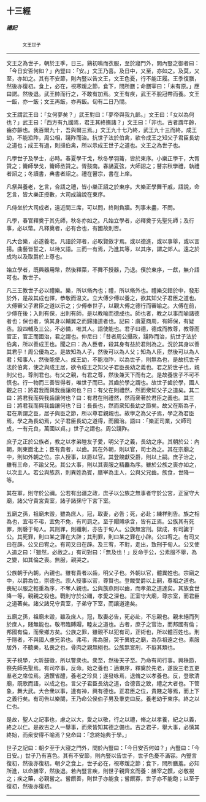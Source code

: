 

## 十三經

##### 禮記
　　　`文王世子`

* * *

文王之為世子，朝於王季，日三。鷄初鳴而衣服，至於寢門外，問內豎之御者曰：「今日安否何如？」內豎曰：「安。」文王乃喜。及日中，又至，亦如之。及莫，又至，亦如之。其有不安節，則內豎以告文王，文王色憂，行不能正履。王季復膳，然後亦復初。食上，必在，視寒煖之節，食下，問所膳；命膳宰曰：「末有原。」應曰諾。然後退。武王帥而行之，不敢有加焉。文王有疾，武王不脫冠帶而養。文王一飯，亦一飯；文王再飯，亦再飯。旬有二日乃間。

文王謂武王曰：「女何夢矣？」武王對曰：「夢帝與我九齡。」文王曰：「女以為何也？」武王曰：「西方有九國焉，君王其終撫諸？」文王曰：「非也。古者謂年齡，齒亦齡也。我百爾九十，吾與爾三焉。」文王九十七乃終，武王九十三而終。成王幼，不能涖阼，周公相，踐阼而治。抗世子法於伯禽，欲令成王之知父子君臣長幼之道也；成王有過，則撻伯禽，所以示成王世子之道也。文王之為世子也。

凡學世子及學士，必時。春夏學干戈，秋冬學羽籥，皆於東序。小樂正學干，大胥贊之；籥師學戈，籥師丞贊之。胥鼓南。春誦夏弦，大師詔之；瞽宗秋學禮，執禮者詔之；冬讀書，典書者詔之。禮在瞽宗，書在上庠。

凡祭與養老，乞言，合語之禮，皆小樂正詔之於東序。大樂正學舞干戚，語說，命乞言，皆大樂正授數，大司成論說在東序。

凡侍坐於大司成者，遠近間三席，可以問，終則負牆。列事未盡，不問。

凡學，春官釋奠于其先師，秋冬亦如之。凡始立學者，必釋奠于先聖先師；及行事，必以幣。凡釋奠者，必有合也，有國故則否。

凡大合樂，必遂養老。凡語於郊者，必取賢斂才焉。或以德進，或以事舉，或以言揚。曲藝皆誓之，以待又語。三而一有焉，乃進其等，以其序，謂之郊人。遠之於成均以及取爵於上尊也。

始立學者，既興器用幣，然後釋菜，不舞不授器，乃退。儐於東序，一獻，無介語可也。教世子。

凡三王教世子必以禮樂。樂，所以脩內也；禮，所以脩外也。禮樂交錯於中，發形於外，是故其成也懌，恭敬而温文。立大傅少傅以養之，欲其知父子君臣之道也。大傅審父子君臣之道以示之；少傅奉世子，以觀大傅之德行而審喻之。大傅在前，少傅在後；入則有保，出則有師，是以教喻而德成也。師也者，教之以事而喻諸德者也；保也者，慎其身以輔翼之而歸諸道者也。記曰：虞夏商周，有師保，有疑丞。設四輔及三公。不必備，唯其人。語使能也。君子曰德，德成而教尊，教尊而官正，官正而國治，君之謂也。仲尼曰：「昔者周公攝政，踐阼而治，抗世子法於伯禽，所以善成王也。聞之曰：為人臣者，殺其身有益於君則為之。況於其身以善其君乎！周公優為之。是故知為人子，然後可以為人父；知為人臣，然後可以為人君；知事人，然後能使人。成王幼，不能涖阼，以為世子，則無為也，是故抗世子法於伯禽，使之與成王居，欲令成王之知父子君臣長幼之義也。君之於世子也，親則父也，尊則君也。有父之親，有君之尊，然後兼天下而有之。是故養世子不可不慎也。行一物而三善皆得者，唯世子而已。其齒於學之謂也。故世子齒於學，國人觀之曰：將君我而與我齒讓何也？曰：有父在則禮然，然而衆知父子之道矣。其二曰：將君我而與我齒讓何也？曰：有君在則禮然，然而衆著於君臣之義也。其三曰：將君我而與我齒讓何也？曰：長長也，然而衆知長幼之節矣。故父在斯為子，君在斯謂之臣，居子與臣之節，所以尊君親親也。故學之為父子焉，學之為君臣焉，學之為長幼焉，父子君臣長幼之道得，而國治。語曰：「樂正司業，父師司成，一有元良，萬國以貞。」世子之謂也。周公踐阼。

庶子之正於公族者，教之以孝弟睦友子愛，明父子之義，長幼之序。其朝於公：內朝，則東面北上；臣有貴者，以齒。其在外朝，則以官，司士為之。其在宗廟之中，則如外朝之位。宗人授事，以爵以官。其登餕獻受爵，則以上嗣。庶子治之，雖有三命，不踰父兄。其公大事，則以其喪服之精麤為序。雖於公族之喪亦如之，以次主人。若公與族燕，則異姓為賓，膳宰為主人，公與父兄齒。族食，世降一等。

其在軍，則守於公禰。公若有出疆之政，庶子以公族之無事者守於公宮，正室守大廟，諸父守貴宮貴室，諸子諸孫守下宮下室。

五廟之孫，祖廟未毀，雖為庶人，冠，取妻，必告；死，必赴；練祥則告。族之相為也，宜弔不弔，宜免不免，有司罰之。至于賵賻承含，皆有正焉。公族其有死罪，則磬于甸人。其刑罪，則纖剸，亦告于甸人。公族無宮刑。獄成，有司讞于公。其死罪，則曰某之罪在大辟；其刑罪，則曰某之罪在小辟。公曰宥之。有司又曰在辟。公又曰宥之。有司又曰在辟。及三宥，不對，走出，致刑于甸人。公又使人追之曰：「雖然，必赦之。」有司對曰：「無及也！」反命于公，公素服不舉，為之變，如其倫之喪。無服，親哭之。

公族朝于內朝，內親也。雖有貴者以齒，明父子也。外朝以官，體異姓也。宗廟之中，以爵為位，崇德也。宗人授事以官，尊賢也。登餕受爵以上嗣，尊祖之道也。喪紀以服之輕重為序，不奪人親也。公與族燕則以齒，而孝弟之道達矣。其族食世降一等，親親之殺也。戰則守於公禰，孝愛之深也。正室守大廟，尊宗室，而君臣之道著矣。諸父諸兄守貴室，子弟守下室，而讓道達矣。

五廟之孫，祖廟未毀，雖及庶人，冠，取妻必告，死必赴，不忘親也。親未絕而列於庶人，賤無能也。敬弔臨賻賵，睦友之道也。古者，庶子之官治，而邦國有倫；邦國有倫，而衆鄉方矣。公族之罪，雖親不以犯有司，正術也，所以體百姓也。刑于隱者，不與國人慮兄弟也。弗弔，弗為服，哭于異姓之廟，為忝祖遠之也。素服居外，不聽樂，私喪之也，骨肉之親無絕也。公族無宮刑，不翦其類也。

天子視學，大昕鼓徵，所以警衆也。衆至，然後天子至。乃命有司行事。興秩節，祭先師先聖焉。有司卒事，反命。始之養也：適東序，釋奠於先老，遂設三老五更羣老之席位焉。適饌省醴，養老之珍具；遂發咏焉，退脩之以孝養也。反，登歌清廟，既歌而語，以成之也。言父子君臣長幼之道，合德音之致，禮之大者也。下管象，舞大武。大合衆以事，達有神，興有德也。正君臣之位，貴賤之等焉，而上下之義行矣。有司告以樂闋，王乃命公侯伯子男及羣吏曰反。養老幼于東序。終之以仁也。

是故，聖人之記事也，慮之以大，愛之以敬，行之以禮，脩之以孝養，紀之以義，終之以仁。是故古之人一舉事，而衆皆知其德之備也。古之君子，舉大事，必慎其終始，而衆安得不喻焉？兌命曰：「念終始典于學。」

世子之記曰：朝夕至于大寢之門外，問於內豎曰：「今日安否何如？」內豎曰：「今日安。」世子乃有喜色。其有不安節，則內豎以告世子，世子色憂不滿容。內豎言復初，然後亦復初。朝夕之食上，世子必在，視寒煖之節；食下，問所膳羞。必知所進，以命膳宰，然後退。若內豎言疾，則世子親齊玄而養：膳宰之饌，必敬視之；疾之藥，必親嘗之。嘗饌善，則世子亦能食；嘗饌寡，世子亦不能飽；以至于復初，然後亦復初。

* * *

